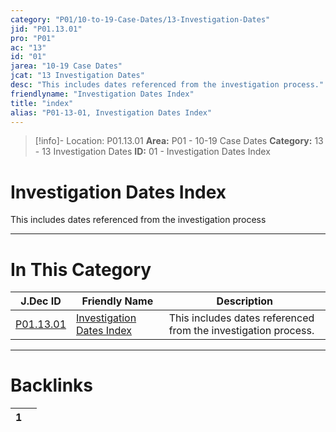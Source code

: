 ```yaml
---
category: "P01/10-to-19-Case-Dates/13-Investigation-Dates"
jid: "P01.13.01"
pro: "P01"
ac: "13"
id: "01"
jarea: "10-19 Case Dates"
jcat: "13 Investigation Dates"
desc: "This includes dates referenced from the investigation process."
friendlyname: "Investigation Dates Index"
title: "index"
alias: "P01-13-01, Investigation Dates Index"
---
```

>[!info]- Location: P01.13.01
>**Area:** P01 - 10-19 Case Dates
>**Category:** 13 - 13 Investigation Dates
>**ID:** 01 - Investigation Dates Index

# Investigation Dates Index

This includes dates referenced from the investigation process
 


---
# In This Category

| J.Dec ID                                                                              | Friendly Name                                                                                         | Description                                                    |
| ------------------------------------------------------------------------------------- | ----------------------------------------------------------------------------------------------------- | -------------------------------------------------------------- |
| [P01.13.01](index.md) | [Investigation Dates Index](index.md) | This includes dates referenced from the investigation process. |


---
# Backlinks
<div><table class="dataview table-view-table"><thead class="table-view-thead"><tr class="table-view-tr-header"><th class="table-view-th"><span></span><span class="dataview small-text">1</span></th><th class="table-view-th"><span></span></th></tr></thead><tbody class="table-view-tbody"></tbody></table></div>